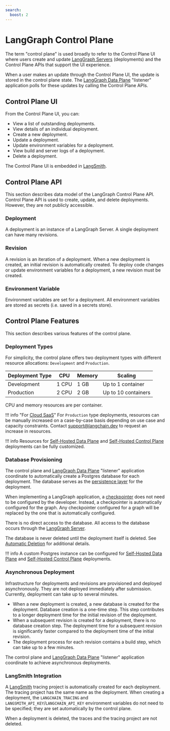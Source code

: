 ```yaml
---
search:
  boost: 2
---
```


# LangGraph Control Plane

The term "control plane" is used broadly to refer to the Control Plane UI where users create and update [LangGraph Servers](./langgraph_server.md) (deployments) and the Control Plane APIs that support the UI experience.

When a user makes an update through the Control Plane UI, the update is stored in the control plane state. The [LangGraph Data Plane](./langgraph_data_plane.md) "listener" application polls for these updates by calling the Control Plane APIs.

## Control Plane UI

From the Control Plane UI, you can:

- View a list of outstanding deployments.
- View details of an individual deployment.
- Create a new deployment.
- Update a deployment.
- Update environment variables for a deployment.
- View build and server logs of a deployment.
- Delete a deployment.

The Control Plane UI is embedded in [LangSmith](https://docs.smith.langchain.com/langgraph_cloud).

## Control Plane API

This section describes data model of the LangGraph Control Plane API. Control Plane API is used to create, update, and delete deployments. However, they are not publicly accessible.

### Deployment

A deployment is an instance of a LangGraph Server. A single deployment can have many revisions.

### Revision

A revision is an iteration of a deployment. When a new deployment is created, an initial revision is automatically created. To deploy code changes or update environment variables for a deployment, a new revision must be created.

### Environment Variable

Environment variables are set for a deployment. All environment variables are stored as secrets (i.e. saved in a secrets store).

## Control Plane Features

This section describes various features of the control plane.

### Deployment Types

For simplicity, the control plane offers two deployment types with different resource allocations: `Development` and `Production`.

| **Deployment Type** | **CPU** | **Memory** | **Scaling**         |
|---------------------|---------|------------|---------------------|
| Development         | 1 CPU   | 1 GB       | Up to 1 container   |
| Production          | 2 CPU   | 2 GB       | Up to 10 containers |

CPU and memory resources are per container.

!!! info "For [Cloud SaaS](../concepts/langgraph_cloud.md)"
    For `Production` type deployments, resources can be manually increased on a case-by-case basis depending on use case and capacity constraints. Contact support@langchain.dev to request an increase in resources.

!!! info 
    Resources for [Self-Hosted Data Plane](../concepts/langgraph_self_hosted_data_plane.md) and [Self-Hosted Control Plane](../concepts/langgraph_self_hosted_control_plane.md) deployments can be fully customized.

### Database Provisioning

The control plane and [LangGraph Data Plane](./langgraph_data_plane.md) "listener" application coordinate to automatically create a Postgres database for each deployment. The database serves as the [persistence layer](../concepts/persistence.md) for the deployment.

When implementing a LangGraph application, a [checkpointer](../concepts/persistence.md#checkpointer-libraries) does not need to be configured by the developer. Instead, a checkpointer is automatically configured for the graph. Any checkpointer configured for a graph will be replaced by the one that is automatically configured.

There is no direct access to the database. All access to the database occurs through the [LangGraph Server](../concepts/langgraph_server.md).

The database is never deleted until the deployment itself is deleted. See [Automatic Deletion](#automatic-deletion) for additional details.

!!! info
    A custom Postgres instance can be configured for [Self-Hosted Data Plane](../concepts/langgraph_self_hosted_data_plane.md) and [Self-Hosted Control Plane](../concepts/langgraph_self_hosted_control_plane.md) deployments.

### Asynchronous Deployment

Infrastructure for deployments and revisions are provisioned and deployed asynchronously. They are not deployed immediately after submission. Currently, deployment can take up to several minutes.

- When a new deployment is created, a new database is created for the deployment. Database creation is a one-time step. This step contributes to a longer deployment time for the initial revision of the deployment.
- When a subsequent revision is created for a deployment, there is no database creation step. The deployment time for a subsequent revision is significantly faster compared to the deployment time of the initial revision.
- The deployment process for each revision contains a build step, which can take up to a few minutes.

The control plane and [LangGraph Data Plane](./langgraph_data_plane.md) "listener" application coordinate to achieve asynchronous deployments.

### LangSmith Integration

A [LangSmith](https://docs.smith.langchain.com/) tracing project is automatically created for each deployment. The tracing project has the same name as the deployment. When creating a deployment, the `LANGCHAIN_TRACING` and `LANGSMITH_API_KEY`/`LANGCHAIN_API_KEY` environment variables do not need to be specified; they are set automatically by the control plane.

When a deployment is deleted, the traces and the tracing project are not deleted.
